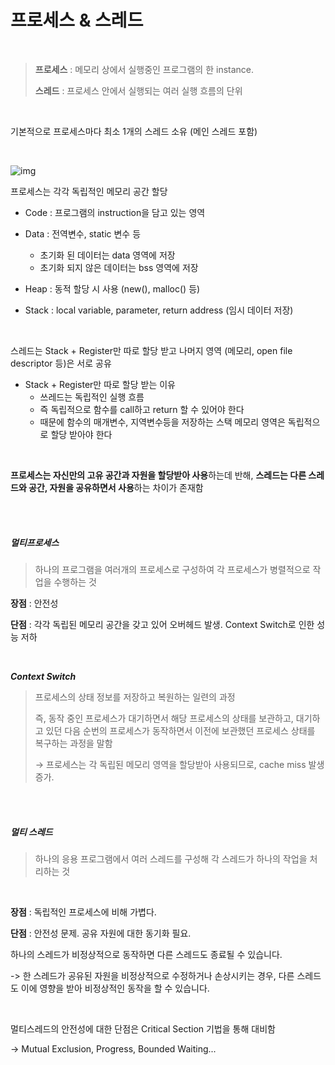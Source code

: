 # 프로세스 & 스레드

<br>

> **프로세스** : 메모리 상에서 실행중인 프로그램의 한 instance.
>
> **스레드** : 프로세스 안에서 실행되는 여러 실행 흐름의 단위

<br>

기본적으로 프로세스마다 최소 1개의 스레드 소유 (메인 스레드 포함)

<br>

![img](https://camo.githubusercontent.com/3dc4ad61f03160c310a855a4bd68a9f2a2c9a4c7/68747470733a2f2f74312e6461756d63646e2e6e65742f6366696c652f746973746f72792f393938383931343635433637433330363036)

프로세스는 각각 독립적인 메모리 공간 할당

- Code : 프로그램의 instruction을 담고 있는 영역

- Data : 전역변수, static 변수 등
  - 초기화 된 데이터는 data 영역에 저장
  - 초기화 되지 않은 데이터는 bss 영역에 저장
- Heap : 동적 할당 시 사용 (new(), malloc() 등)

- Stack : local variable, parameter, return address (임시 데이터 저장)

<br>

스레드는 Stack + Register만 따로 할당 받고 나머지 영역 (메모리, open file descriptor 등)은 서로 공유

- Stack + Register만 따로 할당 받는 이유
  - 쓰레드는 독립적인 실행 흐름
  - 즉 독립적으로 함수를 call하고 return 할 수 있어야 한다
  - 때문에 함수의 매개변수, 지역변수등을 저장하는 스택 메모리 영역은 독립적으로 할당 받아야 한다

<br>

**프로세스는 자신만의 고유 공간과 자원을 할당받아 사용**하는데 반해, **스레드는 다른 스레드와 공간, 자원을 공유하면서 사용**하는 차이가 존재함

<br>

<br>

##### 멀티프로세스

> 하나의 프로그램을 여러개의 프로세스로 구성하여 각 프로세스가 병렬적으로 작업을 수행하는 것

**장점** : 안전성

**단점** : 각각 독립된 메모리 공간을 갖고 있어 오버헤드 발생. Context Switch로 인한 성능 저하

<br>

***Context Switch***

> 프로세스의 상태 정보를 저장하고 복원하는 일련의 과정
>
> 즉, 동작 중인 프로세스가 대기하면서 해당 프로세스의 상태를 보관하고, 대기하고 있던 다음 순번의 프로세스가 동작하면서 이전에 보관했던 프로세스 상태를 복구하는 과정을 말함
>
> → 프로세스는 각 독립된 메모리 영역을 할당받아 사용되므로, cache miss 발생 증가.

<br>

<br>

##### 멀티 스레드

> 하나의 응용 프로그램에서 여러 스레드를 구성해 각 스레드가 하나의 작업을 처리하는 것

<br>

**장점** : 독립적인 프로세스에 비해 가볍다.

**단점** : 안전성 문제. 공유 자원에 대한 동기화 필요. 

하나의 스레드가 비정상적으로 동작하면 다른 스레드도 종료될 수 있습니다. 

-> 한 스레드가 공유된 자원을 비정상적으로 수정하거나 손상시키는 경우, 다른 스레드도 이에 영향을 받아 비정상적인 동작을 할 수 있습니다.

<br>

멀티스레드의 안전성에 대한 단점은 Critical Section 기법을 통해 대비함

-> Mutual Exclusion, Progress, Bounded Waiting...
